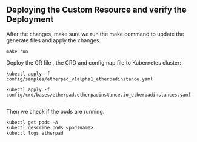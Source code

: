 ## Deploying the Custom Resource and verify the Deployment 
After the changes, make sure we run the make command to update the generate files and apply the changes.
~~~
make run
~~~
Deploy the CR file , the CRD and configmap file to Kubernetes cluster:
~~~
kubectl apply -f config/samples/etherpad_v1alpha1_etherpadinstance.yaml

kubectl apply -f config/crd/bases/etherpad.etherpadinstance.io_etherpadinstances.yaml
~~~

```

```

Then we check if the pods are running.

~~~
kubectl get pods -A 
kubectl describe pods <podsname>
kubectl logs etherpad
~~~

